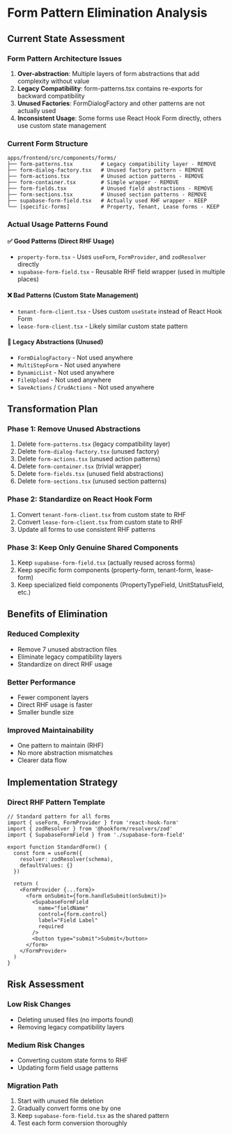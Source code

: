 # Form Pattern Elimination Analysis

## Current State Assessment

### Form Pattern Architecture Issues
1. **Over-abstraction**: Multiple layers of form abstractions that add complexity without value
2. **Legacy Compatibility**: form-patterns.tsx contains re-exports for backward compatibility
3. **Unused Factories**: FormDialogFactory and other patterns are not actually used
4. **Inconsistent Usage**: Some forms use React Hook Form directly, others use custom state management

### Current Form Structure
```
apps/frontend/src/components/forms/
├── form-patterns.tsx         # Legacy compatibility layer - REMOVE
├── form-dialog-factory.tsx   # Unused factory pattern - REMOVE  
├── form-actions.tsx          # Unused action patterns - REMOVE
├── form-container.tsx        # Simple wrapper - REMOVE
├── form-fields.tsx           # Unused field abstractions - REMOVE
├── form-sections.tsx         # Unused section patterns - REMOVE
├── supabase-form-field.tsx   # Actually used RHF wrapper - KEEP
└── [specific-forms]          # Property, Tenant, Lease forms - KEEP
```

### Actual Usage Patterns Found

#### ✅ Good Patterns (Direct RHF Usage)
- `property-form.tsx` - Uses `useForm`, `FormProvider`, and `zodResolver` directly
- `supabase-form-field.tsx` - Reusable RHF field wrapper (used in multiple places)

#### ❌ Bad Patterns (Custom State Management)
- `tenant-form-client.tsx` - Uses custom `useState` instead of React Hook Form
- `lease-form-client.tsx` - Likely similar custom state pattern

#### 🔄 Legacy Abstractions (Unused)
- `FormDialogFactory` - Not used anywhere
- `MultiStepForm` - Not used anywhere  
- `DynamicList` - Not used anywhere
- `FileUpload` - Not used anywhere
- `SaveActions` / `CrudActions` - Not used anywhere

## Transformation Plan

### Phase 1: Remove Unused Abstractions
1. Delete `form-patterns.tsx` (legacy compatibility layer)
2. Delete `form-dialog-factory.tsx` (unused factory)
3. Delete `form-actions.tsx` (unused action patterns)
4. Delete `form-container.tsx` (trivial wrapper)
5. Delete `form-fields.tsx` (unused field abstractions)
6. Delete `form-sections.tsx` (unused section patterns)

### Phase 2: Standardize on React Hook Form
1. Convert `tenant-form-client.tsx` from custom state to RHF
2. Convert `lease-form-client.tsx` from custom state to RHF
3. Update all forms to use consistent RHF patterns

### Phase 3: Keep Only Genuine Shared Components
1. Keep `supabase-form-field.tsx` (actually reused across forms)
2. Keep specific form components (property-form, tenant-form, lease-form)
3. Keep specialized field components (PropertyTypeField, UnitStatusField, etc.)

## Benefits of Elimination

### Reduced Complexity
- Remove 7 unused abstraction files
- Eliminate legacy compatibility layers
- Standardize on direct RHF usage

### Better Performance
- Fewer component layers
- Direct RHF usage is faster
- Smaller bundle size

### Improved Maintainability
- One pattern to maintain (RHF)
- No more abstraction mismatches
- Clearer data flow

## Implementation Strategy

### Direct RHF Pattern Template
```tsx
// Standard pattern for all forms
import { useForm, FormProvider } from 'react-hook-form'
import { zodResolver } from '@hookform/resolvers/zod'
import { SupabaseFormField } from './supabase-form-field'

export function StandardForm() {
  const form = useForm({
    resolver: zodResolver(schema),
    defaultValues: {}
  })
  
  return (
    <FormProvider {...form}>
      <form onSubmit={form.handleSubmit(onSubmit)}>
        <SupabaseFormField
          name="fieldName"
          control={form.control}
          label="Field Label"
          required
        />
        <button type="submit">Submit</button>
      </form>
    </FormProvider>
  )
}
```

## Risk Assessment

### Low Risk Changes
- Deleting unused files (no imports found)
- Removing legacy compatibility layers

### Medium Risk Changes  
- Converting custom state forms to RHF
- Updating form field usage patterns

### Migration Path
1. Start with unused file deletion
2. Gradually convert forms one by one
3. Keep `supabase-form-field.tsx` as the shared pattern
4. Test each form conversion thoroughly